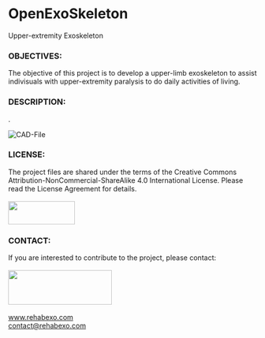 # OpenExoSkeleton
Upper-extremity Exoskeleton

### OBJECTIVES:
<P align="justify"> The objective of this project is to develop a upper-limb exoskeleton to assist indivisuals with upper-extremity paralysis to do daily activities of living.

### DESCRIPTION:
<P align="justify"> .

![CAD-File](https://github.com/RehabExo/OpenExoSkeleton/blob/main/CAD.JPG)

### LICENSE:
The project files are shared under the terms of the Creative Commons Attribution-NonCommercial-ShareAlike 4.0 International License. Please read the License Agreement for details. <br/><br/>
<img src="https://github.com/RehabExo/OpenExoSkeleton/blob/main/by-nc-sa.png" width="135" height="47"><br/>

### CONTACT:
If you are interested to contribute to the project, please contact: <br/>  
<img src="https://github.com/RehabExo/OpenExoSkeleton/blob/main/RehabExo_web.jpeg" width="210" height="70"> <br/>  
www.rehabexo.com <br/>
contact@rehabexo.com <br/>
